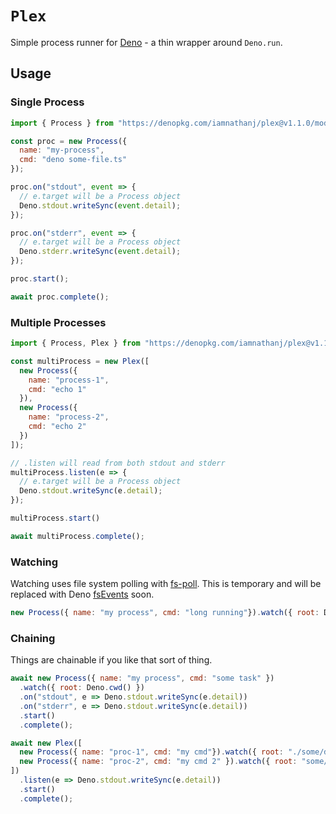 # `Plex`

Simple process runner for [Deno] - a thin wrapper around `Deno.run`.

## Usage

### Single Process

```js
import { Process } from "https://denopkg.com/iamnathanj/plex@v1.1.0/mod.ts";

const proc = new Process({
  name: "my-process",
  cmd: "deno some-file.ts"
});

proc.on("stdout", event => {
  // e.target will be a Process object
  Deno.stdout.writeSync(event.detail);
});

proc.on("stderr", event => {
  // e.target will be a Process object
  Deno.stderr.writeSync(event.detail);
});

proc.start();

await proc.complete();
```

### Multiple Processes

```js
import { Process, Plex } from "https://denopkg.com/iamnathanj/plex@v1.1.0/mod.ts";

const multiProcess = new Plex([
  new Process({
    name: "process-1",
    cmd: "echo 1"
  }),
  new Process({
    name: "process-2",
    cmd: "echo 2"
  })
]);

// .listen will read from both stdout and stderr
multiProcess.listen(e => {
  // e.target will be a Process object
  Deno.stdout.writeSync(e.detail);
});

multiProcess.start()

await multiProcess.complete();
```

### Watching

Watching uses file system polling with [fs-poll]. This is temporary and will be replaced with Deno [fsEvents] soon.

```js
new Process({ name: "my process", cmd: "long running"}).watch({ root: Deno.cwd() });
```

### Chaining
Things are chainable if you like that sort of thing.
```js
await new Process({ name: "my process", cmd: "some task" })
  .watch({ root: Deno.cwd() })
  .on("stdout", e => Deno.stdout.writeSync(e.detail))
  .on("stderr", e => Deno.stdout.writeSync(e.detail))
  .start()
  .complete();
```

```js
await new Plex([
  new Process({ name: "proc-1", cmd: "my cmd"}).watch({ root: "./some/dir" }),
  new Process({ name: "proc-2", cmd: "my cmd 2" }).watch({ root: "some/other/dir" })
])
  .listen(e => Deno.stdout.writeSync(e.detail))
  .start()
  .complete();
```

[Deno]: https://deno.land/
[fs-poll]: https://github.com/iAmNathanJ/fs-poll
[fsEvents]: https://github.com/denoland/deno/pull/3452
